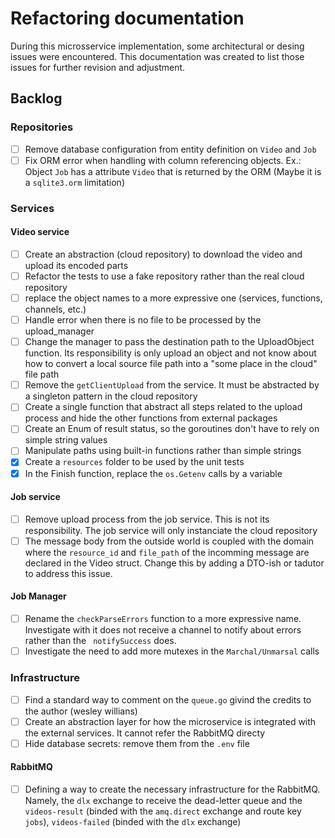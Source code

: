 # Refactoring documentation

During this microsservice implementation, some architectural or desing issues were encountered. 
This documentation was created to list those issues for further revision and adjustment.

## Backlog

### Repositories
- [ ] Remove database configuration from entity definition on `Video` and `Job`
- [ ] Fix ORM error when handling with column referencing objects. Ex.: Object `Job` has a attribute `Video` that is returned by the ORM (Maybe it is a `sqlite3.orm` limitation)

### Services

#### Video service
- [ ] Create an abstraction (cloud repository) to download the video and upload its encoded parts
- [ ] Refactor the tests to use a fake repository rather than the real cloud repository
- [ ] replace the object names to a more expressive one (services, functions, channels, etc.)
- [ ] Handle error when there is no file to be processed by the upload_manager
- [ ] Change the manager to pass the destination path to the UploadObject function. Its responsibility is only upload an object and not know about how to convert a local source file path into a "some place in the cloud" file path
- [ ] Remove the `getClientUpload` from the service. It must be abstracted by a singleton pattern in the cloud repository
- [ ] Create a single function that abstract all steps related to the upload process and hide the other functions from external packages
- [ ] Create an Enum of result status, so the goroutines don't have to rely on simple string values
- [ ] Manipulate paths using built-in functions rather than simple strings
- [x] Create a `resources` folder to be used by the unit tests
- [x] In the Finish function, replace the `os.Getenv` calls by a variable

#### Job service
- [ ] Remove upload process from the job service. This is not its responsibility. The job service will only instanciate the cloud repository
- [ ] The message body from the outside world is coupled with the domain where the `resource_id` and `file_path` of the incomming message are declared in the Video struct. Change this by adding a DTO-ish or tadutor to address this issue.

#### Job Manager
- [ ] Rename the `checkParseErrors` function to a more expressive name. Investigate with it does not receive a channel to notify about errors rather than the ` notifySuccess`  does.
- [ ] Investigate the need to add more mutexes in the `Marchal/Unmarsal` calls

### Infrastructure

- [ ] Find a standard way to comment on the `queue.go` givind the credits to the author (wesley willians)
- [ ] Create an abstraction layer for how the microservice is integrated with the external services. It cannot refer the RabbitMQ directy
- [ ] Hide database secrets: remove them from the `.env` file

#### RabbitMQ

- [ ] Defining a way to create the necessary infrastructure for the RabbitMQ. Namely, the `dlx` exchange to receive the dead-letter queue and the `videos-result` (binded with the `amq.direct` exchange and route key `jobs`), `videos-failed` (binded with the `dlx` exchange)